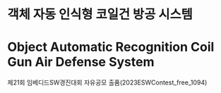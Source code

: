 # 객체 자동 인식형 코일건 방공 시스템
# Object Automatic Recognition Coil Gun Air Defense System


제21회 임베디드SW경진대회 자유공모 출품(2023ESWContest_free_1094)

